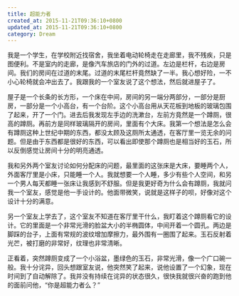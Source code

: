 ```yaml
---
title: 超能力者
created_at: 2015-11-21T09:36:10+0800
updated_at: 2015-11-21T09:36:10+0800
category: Dream
---
```


我是一个学生，在学校附近找宿舍，我坐着电动轮椅走在走廊里，我不残疾，只是图便利。不是室内的走廊，是像汽车旅店的门外的过道。左边是栏杆，右边是房间。我们的房间在过道的末尾。过道的末尾栏杆竟然缺了一半。我心想好险，一不小心轮椅就会冲出去了。我跟我的一个室友说了这个想法，然后就进屋子了。

屋子是一个长条的长方形，一个床在中间，房间的另一端分两部分，一部分是厨房，一部分是一个小高台，有一个台阶。这个小高台用从天花板到地板的玻璃包围了起来，开了一个门。进去后我发现左手边的洗漱台，左前方竟然是一个蹲厕，很高的蹲厕。再前方是同样玻璃隔开的房间，里面有个大床。我第一个想法是怎么会有蹲厕这种上世纪中期的东西，都没太顾及这厕所太通透，在客厅里一览无余的问题。但是由于东西都是很好的东西，可以看出即使那个蹲厕也是相当好的玉石，所以反倒感觉让房间十分的明亮通透。

我和另外两个室友讨论如何分配床的问题，最里面的这张床是大床，要睡两个人，外面客厅里是小床，只能睡一个人。我就想要一个人睡，多少有些个人空间，和另一个男人每天都睡一张床让我感到不舒服。但是我更好奇为什么会有蹲厕，我就问我一个室友，感觉是他一手设计的。他面带微笑，说就是这样子的呗，好像对这个设计十分的满意。

另一个室友上学去了，这个室友不知道在客厅里干什么，我盯着这个蹲厕看它的设计。它的里面是一个非常光滑的脸盆大小的半椭圆体，中间开着一个圆孔。两边是脚踩的台子，上面有常规的波纹增加摩擦力，最外围有一圈围了起来。玉石反射着光芒，被打磨的非常好，纹理也非常清晰。

正看着，突然蹲厕变成了一个小浴盆，墨绿色的玉石，非常光滑，像一个广口碗一般。我十分诧异，回头想跟室友说，他突然笑了起来，说他设置了一个幻象，现在时间到了自动解除了。我并没有持续在诧异的状态很久，很快我就很兴奋的跑到他的面前问他，“你是超能力者么？”
